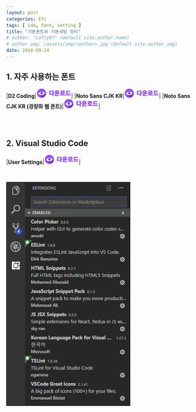 ```yaml
---
layout: post
categories: Etc
tags: [ ide, font, setting ]
title: "기본폰트와 기본세팅 정리"
# author: "Lofty87" (default site.author.name)
# author-img: /assets/img/<author>.jpg (default site.author.img)
date: 2018-09-14
---
```


## 1. 자주 사용하는 폰트

|**D2 Coding**|[![다운로드](/assets/img/attach.png)](https://drive.google.com/open?id=1w68OjeNbabSGnSJyz2l7tq3RkG4ZYvPa)|
|**Noto Sans CJK KR**|[![다운로드](/assets/img/attach.png)](https://drive.google.com/open?id=1p5OQPqZ8dyLuHLJ8B9qFN5BGmb4Sdhmo)|
|**Noto Sans CJK KR (경량화 웹 폰트)**|[![다운로드](/assets/img/attach.png)](https://drive.google.com/open?id=17hG2bY-GUFcZhmK1ejagCsIqkmmCyAB6)|

<br><br>

## 2. Visual Studio Code

|**User Settings**|[![다운로드](/assets/img/attach.png)](https://drive.google.com/open?id=1D18pfR_a_mduHdU9gP7TPF5Qvb_-iMWg)|

<br>

![Visual Studio Code Plugin](/assets/img/posts/Etc/2018-09-14/VisualStudioCodePlugin.png)